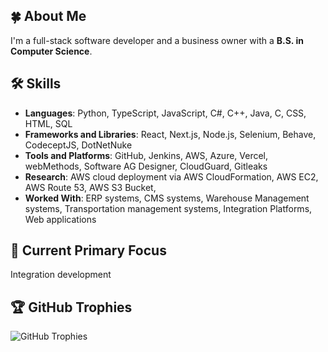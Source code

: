 ## 🍀 About Me
I'm a full-stack software developer and a business owner with a **B.S. in Computer Science**.

## 🛠 Skills

- **Languages**: Python, TypeScript, JavaScript, C#, C++, Java, C, CSS, HTML, SQL
- **Frameworks and Libraries**: React, Next.js, Node.js, Selenium, Behave, CodeceptJS, DotNetNuke
- **Tools and Platforms**: GitHub, Jenkins, AWS, Azure, Vercel, webMethods, Software AG Designer, CloudGuard, Gitleaks
- **Research**: AWS cloud deployment via AWS CloudFormation, AWS EC2, AWS Route 53, AWS S3 Bucket,
- **Worked With**: ERP systems, CMS systems, Warehouse Management systems, Transportation management systems, Integration Platforms, Web applications

## 📌 Current Primary Focus

Integration development

## 🏆 GitHub Trophies

![GitHub Trophies](https://github-profile-trophy.vercel.app/?username=gmook9&theme=radical)
